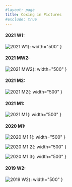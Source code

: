```yaml
---
#layout: page
title: Coxing in Pictures
#exclude: true
---
```

#### 2021 W1:

![2021 W1](/coxingphotos/2021W1.jpg){: width="500" }

#### 2021 MW2:

![2021 MW2](/coxingphotos/2021MW2.jpg){: width="500" }

#### 2021 M2:

![2021 M2](/coxingphotos/2021M2.jpg){: width="500" }

#### 2021 M1:

![2021 M1](/coxingphotos/2021M1.jpg){: width="500" }

#### 2020 M1:

![2020 M1 1](/coxingphotos/2020M1_1.jpg){: width="500" }

![2020 M1 2](/coxingphotos/2020M1_2.jpg){: width="500" }

![2020 M1 3](/coxingphotos/2020M1_3.jpg){: width="500" }

#### 2019 W2:

![2019 W2](/coxingphotos/2019W2.jpg){: width="500" }